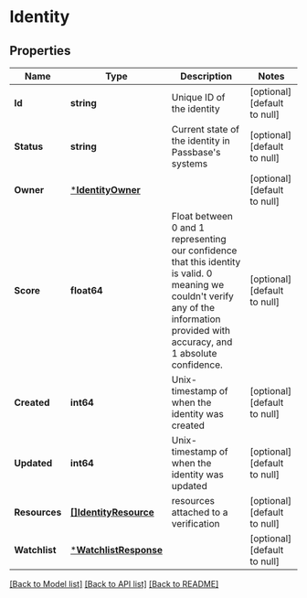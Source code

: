 # Identity

## Properties
Name | Type | Description | Notes
------------ | ------------- | ------------- | -------------
**Id** | **string** | Unique ID of the identity | [optional] [default to null]
**Status** | **string** | Current state of the identity in Passbase&#x27;s systems | [optional] [default to null]
**Owner** | [***IdentityOwner**](IdentityOwner.md) |  | [optional] [default to null]
**Score** | **float64** | Float between 0 and 1 representing our confidence that this identity is valid. 0 meaning we couldn&#x27;t verify any of the information provided with accuracy, and 1 absolute confidence. | [optional] [default to null]
**Created** | **int64** | Unix-timestamp of when the identity was created | [optional] [default to null]
**Updated** | **int64** | Unix-timestamp of when the identity was updated | [optional] [default to null]
**Resources** | [**[]IdentityResource**](IdentityResource.md) | resources attached to a verification | [optional] [default to null]
**Watchlist** | [***WatchlistResponse**](WatchlistResponse.md) |  | [optional] [default to null]

[[Back to Model list]](../README.md#documentation-for-models) [[Back to API list]](../README.md#documentation-for-api-endpoints) [[Back to README]](../README.md)

